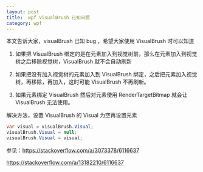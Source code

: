 ```yaml
---
layout: post
title:  wpf VisualBrush 已知问题 
category: wpf 
---
```


本文告诉大家，visualBrush 已知 bug ，希望大家使用 VisualBrush 时可以知道

1. 如果把 VisualBrush 绑定的是在元素加入到视觉树前，那么在元素加入到视觉树之后移除视觉树，VisualBrush 就不会自动刷新

1. 如果把没有加入视觉树的元素加入到 VisualBrush 绑定，之后把元素加入视觉树，再移除，再加入，这时可能 VisualBrush 不再刷新。

1. 如果元素绑定 VisualBrush 然后对元素使用 RenderTargetBitmap 就会让 VisualBrush 无法使用。

解决方法，设置 VisualBrush 的 Visual 为空再设置元素

```csharp
var visual = visualBrush.Visual;
visualBrush.Visual = null;
visualBrush.Visual = visual;
```

参见：https://stackoverflow.com/a/3073378/6116637

https://stackoverflow.com/a/13182210/6116637

